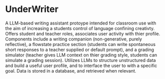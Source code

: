 # UnderWriter

A LLM-based writing assistant protoype intended for classroom use with the aim of increasing a students control of language confining creativty. Offers student and teacher roles, associates user activity with thier profile. Components include a writing companion (non-generative, purely reflective), a flowstate practice section (students can write spontaneous short responses to a teacher supplied or default prompt), and a grading simulator (teacher gives LLM context on thier grading style, students can simulate a grading session). Utilizes LLMs to structure unstructured data and build a useful user profile, and to interface the user to with a specific goal. Data is stored in a database, and retrieved when relevant. 